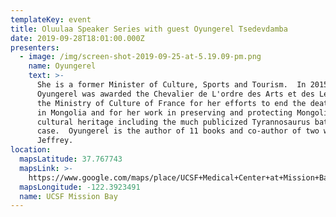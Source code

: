 ```yaml
---
templateKey: event
title: Oluulaa Speaker Series with guest Oyungerel Tsedevdamba
date: 2019-09-28T18:01:00.000Z
presenters:
  - image: /img/screen-shot-2019-09-25-at-5.19.09-pm.png
    name: Oyungerel
    text: >-
      She is a former Minister of Culture, Sports and Tourism.  In 2015
      Oyungerel was awarded the Chevalier de L'ordre des Arts et des Lettres by
      the Ministry of Culture of France for her efforts to end the death penalty
      in Mongolia and for her work in preserving and protecting Mongolia’s
      cultural heritage including the much publicized Tyrannosaurus bataar
      case.  Oyungerel is the author of 11 books and co-author of two with
      Jeffrey.  
location:
  mapsLatitude: 37.767743
  mapsLink: >-
    https://www.google.com/maps/place/UCSF+Medical+Center+at+Mission+Bay/@37.767743,-122.3923491,17z/data=!4m5!3m4!1s0x808f7fcf4dfe58b7:0xac75b64b173d6a7b!8m2!3d37.767743!4d-122.3923491?hl=en
  mapsLongitude: -122.3923491
  name: UCSF Mission Bay
---
```


